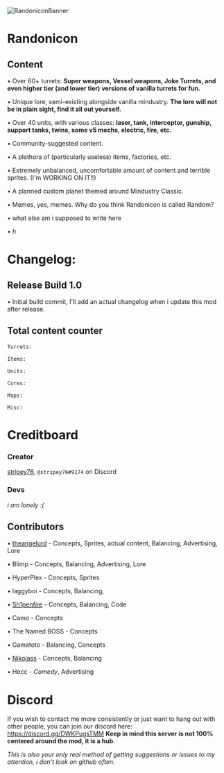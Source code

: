 ![RandoniconBanner](https://user-images.githubusercontent.com/92567126/137442553-35430b25-7f37-475a-b0b2-699ccb411610.png)
# Randonicon

## Content
• Over 60+ turrets: **Super weapons, Vessel weapons, Joke Turrets, and even higher tier (and lower tier) versions of vanilla turrets for fun.**

• Unique lore, semi-existing alongside vanilla mindustry. **The lore will not be in plain sight, find it all out yourself.**

• Over 40 units, with various classes: **laser, tank, interceptor, gunship, support tanks, twins, some v5 mechs, electric, fire, etc.**

• Community-suggested content.

• A plethora of (particularly useless) items, factories, etc.

• Extremely unbalanced, uncomfortable amount of content and terrible sprites. (I'm WORKING ON IT!!)

• A planned custom planet themed around Mindustry Classic.

• Memes, yes, memes. Why do you think Randonicon is called Random?

• what else am i supposed to write here

• *h*

# Changelog:
## Release Build 1.0

• Initial build commit, I'll add an actual changelog when i update this mod after release.

## Total content counter

`Turrets:`

`Items:`

`Units:`

`Cores:`

`Maps:`

`Misc:`

# Creditboard

### Creator
[stripey76](https://github.com/stripey76), `@stripey76#9174` on Discord

### Devs
*i am lonely :(*

## Contributors
• [theangelurd](https://github.com/theangelurd) - Concepts, Sprites, actual content, Balancing, Advertising, Lore

• Blimp - Concepts, Balancing, Advertising, Lore

• HyperPlex - Concepts, Sprites

• laggyboi - Concepts, Balancing,

• [Sh1penfire](https://github.com/Sh1penfire) - Concepts, Balancing, Code

• Camo - Concepts

• The Named BOSS - Concepts

• Gamatoto - Balancing, Concepts

• [Nikolass](https://github.com/NikolassOfficial) - Concepts, Balancing

• Hecc - *Comedy*, Advertising


# Discord
If you wish to contact me more consistently or just want to hang out with other people, you can join our discord here: https://discord.gg/DWKPugsTMM
**Keep in mind this server is not 100% centered around the mod, it is a hub.**

*This is also your only real method of getting suggestions or issues to my attention, i don't look on github often.*
